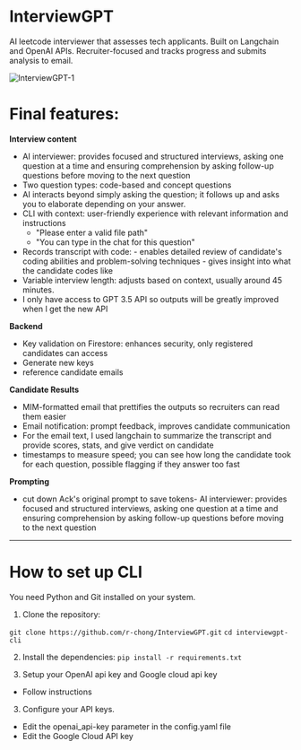 # InterviewGPT

AI leetcode interviewer that assesses tech applicants. Built on Langchain and OpenAI APIs. Recruiter-focused and tracks progress and submits analysis to email.

![lnterviewGPT-1](https://github.com/r-chong/InterviewGPT/assets/75395781/74be3683-c9c6-404e-b9e1-a40c20d014df)

# Final features:

**Interview content**

-   AI interviewer: provides focused and structured interviews, asking one question at a time and ensuring comprehension by asking follow-up questions before moving to the next question
-   Two question types: code-based and concept questions
-   AI interacts beyond simply asking the question; it follows up and asks you to elaborate depending on your answer.
-   CLI with context: user-friendly experience with relevant information and instructions
    -   "Please enter a valid file path"
    -   "You can type in the chat for this question"
-   Records transcript with code: - enables detailed review of candidate's coding abilities and problem-solving techniques - gives insight into what the candidate codes like
-   Variable interview length: adjusts based on context, usually around 45 minutes.
-   I only have access to GPT 3.5 API so outputs will be greatly improved when I get the new API

**Backend**

-   Key validation on Firestore: enhances security, only registered candidates can access
-   Generate new keys
-   reference candidate emails

**Candidate Results**

-   MIM-formatted email that prettifies the outputs so recruiters can read them easier
-   Email notification: prompt feedback, improves candidate communication
-   For the email text, I used langchain to summarize the transcript and provide scores, stats, and give verdict on candidate
-   timestamps to measure speed; you can see how long the candidate took for each question, possible flagging if they answer too fast

**Prompting**

-   cut down Ack's original prompt to save tokens- AI interviewer: provides focused and structured interviews, asking one question at a time and ensuring comprehension by asking follow-up questions before moving to the next question

---

# How to set up CLI

You need Python and Git installed on your system.

1. Clone the repository:

`git clone https://github.com/r-chong/InterviewGPT.git`
`cd interviewgpt-cli`

2. Install the dependencies:
`pip install -r requirements.txt`

3. Setup your OpenAI api key and Google cloud api key
- Follow instructions

3. Configure your API keys. 
- Edit the openai_api-key parameter in the config.yaml file
- Edit the Google Cloud API key

